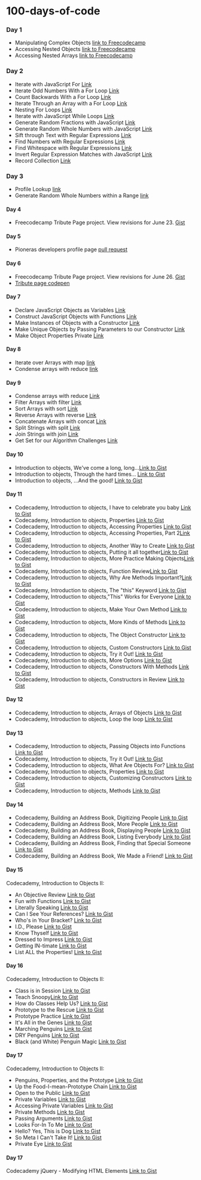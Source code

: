 # 100-days-of-code

### Day 1
- Manipulating Complex Objects [link to Freecodecamp](https://www.freecodecamp.com/challenges/Manipulating%20Complex%20Objects?solution=%0Avar%20myMusic%20%3D%20%5B%0A%20%20%7B%0A%20%20%20%20%22artist%22%3A%20%22Billy%20Joel%22%2C%0A%20%20%20%20%22title%22%3A%20%22Piano%20Man%22%2C%0A%20%20%20%20%22release_year%22%3A%201973%2C%0A%20%20%20%20%22formats%22%3A%20%5B%20%0A%20%20%20%20%20%20%22CS%22%2C%20%0A%20%20%20%20%20%20%228T%22%2C%20%0A%20%20%20%20%20%20%22LP%22%20%5D%2C%0A%20%20%20%20%22gold%22%3A%20true%0A%20%20%7D%2C%0A%20%20%0A%20%7B%0A%20%20%20%20%22artist%22%3A%20%22coldplay%22%2C%0A%20%20%20%20%22title%22%3A%20%22viva%20la%20vida%22%2C%0A%20%20%20%20%22release_year%22%3A%202009%2C%0A%20%20%20%20%22formats%22%3A%20%5B%0A%20%20%20%20%20%20%22cd%22%2C%0A%20%20%20%20%20%20%22dvd%22%2C%0A%20%20%20%20%20%20%22lp%22%0A%20%20%20%20%5D%0A%20%20%7D%0A%20%20%2F%2F%20Add%20record%20here%0A%5D%3B%0A%0A)
- Accessing Nested Objects [link to Freecodecamp](https://www.freecodecamp.com/challenges/Accessing%20Nested%20Objects?solution=%0A%2F%2F%20Setup%0Avar%20myStorage%20%3D%20%7B%0A%20%20%22car%22%3A%20%7B%0A%20%20%20%20%22inside%22%3A%20%7B%0A%20%20%20%20%20%20%22glove%20box%22%3A%20%22maps%22%2C%0A%20%20%20%20%20%20%22passenger%20seat%22%3A%20%22crumbs%22%0A%20%20%20%20%20%7D%2C%0A%20%20%20%20%22outside%22%3A%20%7B%0A%20%20%20%20%20%20%22trunk%22%3A%20%22jack%22%0A%20%20%20%20%7D%0A%20%20%7D%0A%7D%3B%0A%0A%2F%2F%20Only%20change%20code%20below%20this%20line%0A%0Avar%20gloveBoxContents%20%3D%20myStorage.car.inside%5B%22glove%20box%22%5D%3B%20%2F%2F%20Change%20this%20line%0A%0A)
- Accessing Nested Arrays [link to Freecodecamp](https://www.freecodecamp.com/challenges/Accessing%20Nested%20Arrays?solution=%0A%2F%2F%20Setup%0Avar%20myPlants%20%3D%20%5B%0A%20%20%7B%20%0A%20%20%20%20type%3A%20%22flowers%22%2C%0A%20%20%20%20list%3A%20%5B%0A%20%20%20%20%20%20%22rose%22%2C%0A%20%20%20%20%20%20%22tulip%22%2C%0A%20%20%20%20%20%20%22dandelion%22%0A%20%20%20%20%5D%0A%20%20%7D%2C%0A%20%20%7B%0A%20%20%20%20type%3A%20%22trees%22%2C%0A%20%20%20%20list%3A%20%5B%0A%20%20%20%20%20%20%22fir%22%2C%0A%20%20%20%20%20%20%22pine%22%2C%0A%20%20%20%20%20%20%22birch%22%0A%20%20%20%20%5D%0A%20%20%7D%20%20%0A%5D%3B%0A%0A%2F%2F%20Only%20change%20code%20below%20this%20line%0A%0Avar%20secondTree%20%3D%20myPlants%5B1%5D.list%5B1%5D%3B%20%2F%2F%20Change%20this%20line%0A%0A)

### Day 2
- Iterate with JavaScript For [Link](https://www.freecodecamp.com/challenges/Iterate%20with%20JavaScript%20For%20Loops?solution=%0A%2F%2F%20Example%0Avar%20ourArray%20%3D%20%5B%5D%3B%0A%0Afor%20(var%20i%20%3D%200%3B%20i%20%3C%205%3B%20i%2B%2B)%20%7B%0A%20%20ourArray.push(i)%3B%0A%7D%0A%0A%2F%2F%20Setup%0Avar%20myArray%20%3D%20%5B%5D%3B%0A%0Afor%20(var%20i%20%3D%201%3B%20i%20%3C%206%3B%20i%2B%2B)%20%7B%0A%20%20myArray.push(i)%3B%0A%7D%0A%2F%2F%20Only%20change%20code%20below%20this%20line.%0A%0A%0A)
- Iterate Odd Numbers With a For Loop	[Link](https://www.freecodecamp.com/challenges/Iterate%20Odd%20Numbers%20With%20a%20For%20Loop?solution=%0A%2F%2F%20Example%0Avar%20ourArray%20%3D%20%5B%5D%3B%0A%0Afor%20(var%20i%20%3D%200%3B%20i%20%3C%2010%3B%20i%20%2B%3D%202)%20%7B%0A%20%20ourArray.push(i)%3B%0A%7D%0A%0A%2F%2F%20Setup%0Avar%20myArray%20%3D%20%5B%5D%3B%0A%20%20for%20(var%20i%20%3D%201%3B%20i%20%3C10%3B%20i%2B%3D2)%7B%0A%20%20%20%20myArray.push(i)%3B%0A%20%20%7D%0A%2F%2F%20Only%20change%20code%20below%20this%20line.%0A%0A%0A)
- Count Backwards With a For Loop	[Link](https://www.freecodecamp.com/challenges/Count%20Backwards%20With%20a%20For%20Loop?solution=%0A%2F%2F%20Example%0Avar%20ourArray%20%3D%20%5B%5D%3B%0A%0Afor%20(var%20i%20%3D%2010%3B%20i%20%3E%200%3B%20i%20-%3D%202)%20%7B%0A%20%20ourArray.push(i)%3B%0A%7D%0A%0A%2F%2F%20Setup%0Avar%20myArray%20%3D%20%5B%5D%3B%0A%20%20for%20(var%20i%20%3D%209%3B%20i%20%3E%200%3B%20i%20-%3D%202)%7B%0A%20%20%20%20myArray.push(i)%3B%0A%20%20%7D%0A%2F%2F%20Only%20change%20code%20below%20this%20line.%0A%0A)
- Iterate Through an Array with a For Loop	[Link](https://www.freecodecamp.com/challenges/Iterate%20Through%20an%20Array%20with%20a%20For%20Loop?solution=%0A%2F%2F%20Example%0Avar%20ourArr%20%3D%20%5B%209%2C%2010%2C%2011%2C%2012%5D%3B%0Avar%20ourTotal%20%3D%200%3B%0A%0Afor%20(var%20i%20%3D%200%3B%20i%20%3C%20ourArr.length%3B%20i%2B%2B)%20%7B%0A%20%20ourTotal%20%2B%3D%20ourArr%5Bi%5D%3B%0A%7D%0A%0A%2F%2F%20Setup%0Avar%20myArr%20%3D%20%5B%202%2C%203%2C%204%2C%205%2C%206%5D%3B%0Avar%20total%20%3D%200%3B%0Afor%20(var%20i%20%3D%200%3B%20i%20%3C%20myArr.length%3B%20i%2B%2B)%7B%0A%20%20total%20%2B%3D%20myArr%5Bi%5D%3B%0A%7D%0A%2F%2F%20Only%20change%20code%20below%20this%20line%0A%0A%0A)
- Nesting For Loops	[Link](https://www.freecodecamp.com/challenges/Nesting%20For%20Loops?solution=%0Afunction%20multiplyAll(arr)%20%7B%0A%20%20var%20product%20%3D%201%3B%0A%20%20%2F%2F%20Only%20change%20code%20below%20this%20line%0A%20%20for%20(var%20i%20%3D%200%3B%20i%20%3C%20arr.length%3B%20i%2B%2B)%7B%0A%20%20%20%20%20%20for%20(var%20j%20%3D%200%3B%20j%20%3C%20arr%5Bi%5D.length%3B%20j%2B%2B)%20%7B%0A%20%20%20%20%20%20%20%20console.log(arr%5Bi%5D%5Bj%5D)%3B%0A%20%20%20%20%20%20%20%20product%20%3D%20product%20*%20arr%5Bi%5D%5Bj%5D%3B%0A%20%20%20%20%20%20%7D%0A%20%20%7D%0A%20%20%2F%2F%20Only%20change%20code%20above%20this%20line%0A%20%20return%20product%3B%0A%7D%0A%0A%2F%2F%20Modify%20values%20below%20to%20test%20your%20code%0AmultiplyAll(%5B%5B1%2C2%5D%2C%5B3%2C4%5D%2C%5B5%2C6%2C7%5D%5D)%3B%0A%0A)
- Iterate with JavaScript While Loops	[Link](https://www.freecodecamp.com/challenges/Iterate%20with%20JavaScript%20While%20Loops?solution=%0A%2F%2F%20Setup%0Avar%20myArray%20%3D%20%5B%5D%3B%0Avar%20i%20%3D%200%3B%0Awhile(%20i%20%3C%205)%20%7B%0A%20%20myArray.push(i)%3B%0A%20%20i%2B%2B%3B%0A%7D%0A%0A%2F%2F%20Only%20change%20code%20below%20this%20line.%0A%0A%0A)
- Generate Random Fractions with JavaScript	[Link](https://www.freecodecamp.com/challenges/Generate%20Random%20Fractions%20with%20JavaScript?solution=%0Afunction%20randomFraction()%20%7B%0A%0A%20%20%2F%2F%20Only%20change%20code%20below%20this%20line.%0A%0A%20%20return%20Math.random()%3B%0A%0A%20%20%2F%2F%20Only%20change%20code%20above%20this%20line.%0A%7D%0A)
- Generate Random Whole Numbers with JavaScript [Link](https://www.freecodecamp.com/challenges/Generate%20Random%20Whole%20Numbers%20with%20JavaScript?solution=%0Avar%20randomNumberBetween0and19%20%3D%20Math.floor(Math.random()%20*%2010)%3B%0A%0Afunction%20randomWholeNum()%20%7B%0A%0A%20%20%2F%2F%20Only%20change%20code%20below%20this%20line.%0A%0A%20%20return%20Math.floor(Math.random())%3B%0A%7D%0A)
- Sift through Text with Regular Expressions [Link](https://www.freecodecamp.com/challenges/Sift%20through%20Text%20with%20Regular%20Expressions?solution=%0A%2F%2F%20Setup%0Avar%20testString%20%3D%20%22Ada%20Lovelace%20and%20Charles%20Babbage%20designed%20the%20first%20computer%20and%20the%20software%20that%20would%20have%20run%20on%20it.%22%3B%0A%0A%2F%2F%20Example%0Avar%20expressionToGetSoftware%20%3D%20%2Fsoftware%2Fgi%3B%0Avar%20softwareCount%20%3D%20testString.match(expressionToGetSoftware).length%3B%0A%20%20%0A%0A%2F%2F%20Only%20change%20code%20below%20this%20line.%0A%0Avar%20expression%20%3D%20%2Fand%2Fgi%3B%20%20%2F%2F%20Change%20this%20Line%0A%0A%2F%2F%20Only%20change%20code%20above%20this%20line%0A%0A%2F%2F%20This%20code%20counts%20the%20matches%20of%20expression%20in%20testString%0Avar%20andCount%20%3D%20testString.match(expression).length%3B%0A%0A)
- Find Numbers with Regular Expressions	[Link](https://www.freecodecamp.com/challenges/Find%20Numbers%20with%20Regular%20Expressions?solution=%0A%2F%2F%20Setup%0Avar%20testString%20%3D%20%22There%20are%203%20cats%20but%204%20dogs.%22%3B%0A%0A%2F%2F%20Only%20change%20code%20below%20this%20line.%0A%0Avar%20expression%20%3D%20%2F%5Cd%2B%2Fg%3B%20%20%2F%2F%20Change%20this%20line%0A%0A%2F%2F%20Only%20change%20code%20above%20this%20line%0A%0A%2F%2F%20This%20code%20counts%20the%20matches%20of%20expression%20in%20testString%0Avar%20digitCount%20%3D%20testString.match(expression).length%3B%0A)
- Find Whitespace with Regular Expressions [Link](https://www.freecodecamp.com/challenges/Find%20Whitespace%20with%20Regular%20Expressions?solution=%0A%2F%2F%20Setup%0Avar%20testString%20%3D%20%22How%20many%20spaces%20are%20there%20in%20this%20sentence%3F%22%3B%0A%0A%2F%2F%20Only%20change%20code%20below%20this%20line.%0A%0Avar%20expression%20%3D%20%2F%5Cs%2B%2Fg%3B%20%20%2F%2F%20Change%20this%20line%0A%0A%2F%2F%20Only%20change%20code%20above%20this%20line%0A%0A%2F%2F%20This%20code%20counts%20the%20matches%20of%20expression%20in%20testString%0Avar%20spaceCount%20%3D%20testString.match(expression).length%3B%0A)
- Invert Regular Expression Matches with JavaScript [Link](https://www.freecodecamp.com/challenges/Invert%20Regular%20Expression%20Matches%20with%20JavaScript?solution=%0A%2F%2F%20Setup%0Avar%20testString%20%3D%20%22How%20many%20non-space%20characters%20are%20there%20in%20this%20sentence%3F%22%3B%0A%0A%2F%2F%20Only%20change%20code%20below%20this%20line.%0A%0Avar%20expression%20%3D%20%2F%5CS%2Fg%3B%20%20%2F%2F%20Change%20this%20line%0A%0A%2F%2F%20Only%20change%20code%20above%20this%20line%0A%0A%2F%2F%20This%20code%20counts%20the%20matches%20of%20expression%20in%20testString%0Avar%20nonSpaceCount%20%3D%20testString.match(expression).length%3B%0A)
- Record Collection [Link](https://www.freecodecamp.com/challenges/Record%20Collection?solution=%0A%2F%2F%20Setup%0Avar%20collection%20%3D%20%7B%0A%20%20%20%20%222548%22%3A%20%7B%0A%20%20%20%20%20%20%22album%22%3A%20%22Slippery%20When%20Wet%22%2C%0A%20%20%20%20%20%20%22artist%22%3A%20%22Bon%20Jovi%22%2C%0A%20%20%20%20%20%20tracks%3A%20%5B%20%0A%20%20%20%20%20%20%20%20%22Let%20It%20Rock%22%2C%20%0A%20%20%20%20%20%20%20%20%22You%20Give%20Love%20a%20Bad%20Name%22%20%0A%20%20%20%20%20%20%5D%0A%20%20%20%20%7D%2C%0A%20%20%20%20%222468%22%3A%20%7B%0A%20%20%20%20%20%20%22album%22%3A%20%221999%22%2C%0A%20%20%20%20%20%20%22artist%22%3A%20%22Prince%22%2C%0A%20%20%20%20%20%20%22tracks%22%3A%20%5B%20%0A%20%20%20%20%20%20%20%20%221999%22%2C%20%0A%20%20%20%20%20%20%20%20%22Little%20Red%20Corvette%22%20%0A%20%20%20%20%20%20%5D%0A%20%20%20%20%7D%2C%0A%20%20%20%20%221245%22%3A%20%7B%0A%20%20%20%20%20%20%22artist%22%3A%20%22Robert%20Palmer%22%2C%0A%20%20%20%20%20%20%22tracks%22%3A%20%5B%20%5D%0A%20%20%20%20%7D%2C%0A%20%20%20%20%225439%22%3A%20%7B%0A%20%20%20%20%20%20%22album%22%3A%20%22ABBA%20Gold%22%0A%20%20%20%20%7D%0A%7D%3B%0A%2F%2F%20Keep%20a%20copy%20of%20the%20collection%20for%20tests%0Avar%20collectionCopy%20%3D%20JSON.parse(JSON.stringify(collection))%3B%0A%0A%2F%2F%20Only%20change%20code%20below%20this%20line%0Afunction%20updateRecords(id%2C%20prop%2C%20value)%20%7B%0A%20%20if%20(collection%5Bid%5D.hasOwnProperty(prop))%20%7B%0A%20%20%20%20%0A%20%20%20%20if%20(value)%20%7B%0A%20%20%20%20%20%20%0A%20%20%20%20%20%20if%20(prop%20%3D%3D%3D%20%22tracks%22)%20%7B%0A%20%20%20%20%20%20%20%20%0A%20%20%20%20%20%20%20%20collection%5Bid%5D%5Bprop%5D.push(value)%3B%0A%20%20%20%20%20%20%20%20%0A%20%20%20%20%20%20%7D%20else%20%7B%0A%20%20%20%20%20%20%20%20%0A%20%20%20%20%20%20%20%20%20collection%5Bid%5D%5Bprop%5D%20%3D%20value%3B%20%0A%20%20%20%20%20%20%20%20%0A%20%20%20%20%20%20%7D%0A%20%20%20%20%20%0A%20%20%20%20%7D%20else%20%7B%0A%20%20%20%20%20%20%0A%20%20%20%20%20%20delete%20collection%5Bid%5D%5Bprop%5D%3B%0A%20%20%20%20%0A%20%20%20%20%7D%0A%20%20%20%20%20%20%0A%20%20%7D%20else%20%7B%0A%20%20%20%20%0A%20%20%20%20if%20(prop%20%3D%3D%3D%20%22tracks%22)%20%7B%0A%20%20%20%20%20%20%0A%20%20%20%20%20%20collection%5Bid%5D%5Bprop%5D%20%3D%20%5Bvalue%5D%3B%0A%20%20%20%20%20%20%0A%20%20%20%20%7D%20else%20%7B%0A%20%20%20%20%20%20%0A%20%20%20%20%20%20%20collection%5Bid%5D%5Bprop%5D%20%3D%20value%3B%0A%20%20%20%20%20%20%0A%20%20%20%20%7D%0A%20%20%20%20%0A%20%20%7D%0A%0A%20%20return%20collection%3B%0A%7D%0A%0A%2F%2F%20Alter%20values%20below%20to%20test%20your%20code%0AupdateRecords(1245%2C%20%22tracks%22%2C%20%22Addicted%20to%20Love%22)%3B%0A%0A)
 
### Day 3
- Profile Lookup [link](https://www.freecodecamp.com/challenges/Profile%20Lookup?solution=%0A%2F%2FSetup%0Avar%20contacts%20%3D%20%5B%0A%20%20%20%20%7B%0A%20%20%20%20%20%20%20%20%22firstName%22%3A%20%22Akira%22%2C%0A%20%20%20%20%20%20%20%20%22lastName%22%3A%20%22Laine%22%2C%0A%20%20%20%20%20%20%20%20%22number%22%3A%20%220543236543%22%2C%0A%20%20%20%20%20%20%20%20%22likes%22%3A%20%5B%22Pizza%22%2C%20%22Coding%22%2C%20%22Brownie%20Points%22%5D%0A%20%20%20%20%7D%2C%0A%20%20%20%20%7B%0A%20%20%20%20%20%20%20%20%22firstName%22%3A%20%22Harry%22%2C%0A%20%20%20%20%20%20%20%20%22lastName%22%3A%20%22Potter%22%2C%0A%20%20%20%20%20%20%20%20%22number%22%3A%20%220994372684%22%2C%0A%20%20%20%20%20%20%20%20%22likes%22%3A%20%5B%22Hogwarts%22%2C%20%22Magic%22%2C%20%22Hagrid%22%5D%0A%20%20%20%20%7D%2C%0A%20%20%20%20%7B%0A%20%20%20%20%20%20%20%20%22firstName%22%3A%20%22Sherlock%22%2C%0A%20%20%20%20%20%20%20%20%22lastName%22%3A%20%22Holmes%22%2C%0A%20%20%20%20%20%20%20%20%22number%22%3A%20%220487345643%22%2C%0A%20%20%20%20%20%20%20%20%22likes%22%3A%20%5B%22Intriguing%20Cases%22%2C%20%22Violin%22%5D%0A%20%20%20%20%7D%2C%0A%20%20%20%20%7B%0A%20%20%20%20%20%20%20%20%22firstName%22%3A%20%22Kristian%22%2C%0A%20%20%20%20%20%20%20%20%22lastName%22%3A%20%22Vos%22%2C%0A%20%20%20%20%20%20%20%20%22number%22%3A%20%22unknown%22%2C%0A%20%20%20%20%20%20%20%20%22likes%22%3A%20%5B%22Javascript%22%2C%20%22Gaming%22%2C%20%22Foxes%22%5D%0A%20%20%20%20%7D%0A%5D%3B%0A%0A%0Afunction%20lookUpProfile(firstName%2C%20prop)%7B%0A%2F%2F%20Only%20change%20code%20below%20this%20line%0A%20%20for%20(var%20i%20%3D%200%3B%20i%20%3C%20contacts.length%3B%20i%2B%2B)%20%7B%0A%20%20%20%20%0A%20%20%20%20if%20(contacts%5Bi%5D.firstName%20%3D%3D%3D%20firstName)%20%7B%0A%20%20%20%20%20%20if%20(contacts%5Bi%5D.hasOwnProperty(prop))%20%7B%0A%20%20%20%20%20%20%20%20return%20contacts%5Bi%5D%5Bprop%5D%3B%0A%20%20%20%20%20%20%7D%20else%20%7B%0A%20%20%20%20%20%20%20%20return%20%22No%20such%20property%22%3B%0A%20%20%20%20%20%20%7D%0A%20%20%20%20%7D%0A%0A%20%20%7D%0A%20%20%0A%20%20return%20%22No%20such%20contact%22%3B%0A%2F%2F%20Only%20change%20code%20above%20this%20line%0A%7D%0A%0A%2F%2F%20Change%20these%20values%20to%20test%20your%20function%0AlookUpProfile(%22Akira%22%2C%20%22address%22)%3B%0A)
- Generate Random Whole Numbers within a Range [link](https://www.freecodecamp.com/challenges/Generate%20Random%20Whole%20Numbers%20within%20a%20Range?solution=%0A%2F%2F%20Example%0Afunction%20ourFunction(ourMin%2C%20ourMax)%20%7B%0A%0A%20%20return%20Math.floor(Math.random()%20*%20(ourMax%20-%20ourMin%20%2B%201))%20%2B%20ourMin%3B%0A%7D%0A%0AourFunction(1%2C%209)%3B%0A%0A%2F%2F%20Only%20change%20code%20below%20this%20line.%0A%0Afunction%20randomRange(myMin%2C%20myMax)%20%7B%0A%0A%20%20return%20Math.floor(Math.random()%20*%20(myMax%20-%20myMin%20%2B%201))%20%2B%20myMin%3B%20%2F%2F%20Change%20this%20line%0A%0A%7D%0A%0A%2F%2F%20Change%20these%20values%20to%20test%20your%20function%0Avar%20myRandom%20%3D%20randomRange(5%2C%2015)%3B%0A)

#### Day 4
- Freecodecamp Tribute Page project. View revisions for June 23. [Gist](https://gist.github.com/angelitaooo/cf789687f02a1d59361c21d4805876c8/revisions)

#### Day 5
- Pioneras developers profile page [pull request](https://github.com/NavePionera/navepionera.github.io/pull/1)

#### Day 6
- Freecodecamp Tribute Page project. View revisions for June 26.
[Gist](https://gist.github.com/angelitaooo/cf789687f02a1d59361c21d4805876c8/revisions)
- [Tribute page codepen](http://codepen.io/angelitaooo/pen/KMawOm)

#### Day 7
- Declare JavaScript Objects as Variables	[Link](https://www.freecodecamp.com/challenges/Declare%20JavaScript%20Objects%20as%20Variables?solution=%0Avar%20car%20%3D%20%7B%0A%20%20%22wheels%22%3A4%2C%0A%20%20%22engines%22%3A1%2C%0A%20%20%22seats%22%3A5%0A%7D%3B%0A%0Avar%20motorBike%20%3D%20%7B%0A%20%20%22wheels%22%3A2%2C%0A%20%20%22engines%22%3A1%2C%0A%20%20%22seats%22%3A1%0A%20%20%2F%2F%20Only%20change%20code%20below%20this%20line.%0A%7D%3B%0A)
- Construct JavaScript Objects with Functions	[Link](https://www.freecodecamp.com/challenges/Construct%20JavaScript%20Objects%20with%20Functions?solution=%0Avar%20Car%20%3D%20function()%20%7B%0A%20%20this.wheels%20%3D%204%3B%0A%20%20this.engines%20%3D%201%3B%0A%20%20this.seats%20%3D%201%3B%0A%7D%3B%0A%0A%0A%2F%2F%20Only%20change%20code%20below%20this%20line.%0A%0Avar%20MotorBike%20%3D%20function()%20%7B%0A%20%20this.wheels%20%3D%202%3B%0A%20%20this.engines%20%3D%201%3B%0A%20%20this.seats%20%3D%201%3B%0A%7D%3B%0A)	
- Make Instances of Objects with a Constructor	[Link](https://www.freecodecamp.com/challenges/Make%20Instances%20of%20Objects%20with%20a%20Constructor%20Function?solution=%0Avar%20Car%20%3D%20function()%20%7B%0A%20%20this.wheels%20%3D%204%3B%0A%20%20this.engines%20%3D%201%3B%0A%20%20this.seats%20%3D%201%3B%0A%7D%3B%0A%0A%2F%2F%20Only%20change%20code%20below%20this%20line.%0A%0Avar%20myCar%20%3D%20new%20Car()%3B%0AmyCar.nickname%20%3D%20%22carlos%22%3B%0A)
- Make Unique Objects by Passing Parameters to our Constructor [Link](https://www.freecodecamp.com/challenges/Make%20Unique%20Objects%20by%20Passing%20Parameters%20to%20our%20Constructor?solution=%0Avar%20Car%20%3D%20function(wheels%2C%20seats%2C%20engines)%20%7B%0A%20%20%2F%2FChange%20this%20constructor%0A%20%20this.wheels%20%3D%20wheels%3B%0A%20%20this.seats%20%3D%20seats%3B%0A%20%20this.engines%20%3D%20engines%3B%0A%7D%3B%0A%0A%2F%2FTry%20it%20out%20here%0Avar%20myCar%20%3D%20new%20Car(4%2C%204%2C%202)%3B%0A)	
- Make Object Properties Private	[Link](https://www.freecodecamp.com/challenges/Make%20Object%20Properties%20Private?solution=%0Avar%20Car%20%3D%20function()%20%7B%0A%20%20%2F%2F%20this%20is%20a%20private%20variable%0A%20%20var%20speed%20%3D%2010%3B%0A%0A%20%20%2F%2F%20these%20are%20public%20methods%0A%20%20this.accelerate%20%3D%20function(change)%20%7B%0A%20%20%20%20speed%20%2B%3D%20change%3B%0A%20%20%7D%3B%0A%0A%20%20this.decelerate%20%3D%20function()%20%7B%0A%20%20%20%20speed%20-%3D%205%3B%0A%20%20%7D%3B%0A%0A%20%20this.getSpeed%20%3D%20function()%20%7B%0A%20%20%20%20return%20speed%3B%0A%20%20%7D%3B%0A%7D%3B%0A%0Avar%20Bike%20%3D%20function()%20%7B%0A%0A%20%20var%20gear%20%3D%203%3B%0A%20%20%0A%20%20this.setGear%20%3D%20function(val)%7B%0A%20%20%20%20gear%20%3D%20val%3B%0A%20%20%7D%3B%0A%20%20%0A%20%20this.getGear%20%3D%20function()%20%7B%0A%20%20%20%20return%20gear%3B%0A%20%20%7D%3B%0A%20%20%2F%2F%20Only%20change%20code%20below%20this%20line.%0A%0A%7D%3B%0A%0Avar%20myCar%20%3D%20new%20Car()%3B%0A%0Avar%20myBike%20%3D%20new%20Bike()%3B%0A%0A)

#### Day 8
- Iterate over Arrays with map [link](https://www.freecodecamp.com/challenges/Iterate%20over%20Arrays%20with%20map?solution=%0Avar%20oldArray%20%3D%20%5B1%2C2%2C3%2C4%2C5%5D%3B%0A%0A%2F%2F%20Only%20change%20code%20below%20this%20line.%0A%0Avar%20newArray%20%3D%20oldArray.map(function(val)%20%7B%0A%20%20%20return%20val%20%2B%203%3B%20%20%20%20%20%20%20%20%20%20%20%20%20%20%20%20%20%20%20%20%20%20%20%20%20%20%20%0A%20%7D)%3B%0A)
- Condense arrays with reduce [link](https://www.freecodecamp.com/challenges/Condense%20arrays%20with%20reduce?solution=%0Avar%20array%20%3D%20%5B4%2C5%2C6%2C7%2C8%5D%3B%0Avar%20singleVal%20%3D%200%3B%0A%0A%2F%2F%20Only%20change%20code%20below%20this%20line.%0A%0AsingleVal%20%3D%20array.reduce(function(previousVal%2C%20currentVal)%20%7B%0A%20%20return%20previousVal%20%2B%20currentVal%3B%0A%7D%2C%200)%3B%0A)

#### Day 9
- Condense arrays with reduce	 [Link](https://www.freecodecamp.com/challenges/Condense%20arrays%20with%20reduce?solution=%0Avar%20array%20%3D%20%5B4%2C5%2C6%2C7%2C8%5D%3B%0Avar%20singleVal%20%3D%200%3B%0A%0A%2F%2F%20Only%20change%20code%20below%20this%20line.%0A%0AsingleVal%20%3D%20array.reduce(function(previousVal%2C%20currentVal)%20%7B%0A%20%20return%20previousVal%20%2B%20currentVal%3B%0A%7D%2C%200)%3B%0A)
- Filter Arrays with filter	[Link](https://www.freecodecamp.com/challenges/Filter%20Arrays%20with%20filter?solution=%0Avar%20oldArray%20%3D%20%5B1%2C2%2C3%2C4%2C5%2C6%2C7%2C8%2C9%2C10%5D%3B%0A%0A%2F%2F%20Only%20change%20code%20below%20this%20line.%0A%0Avar%20newArray%20%3D%20oldArray.filter(function(val)%20%7B%0A%20%20return%20val%20%3C%206%3B%0A%7D)%3B%0A)
- Sort Arrays with sort	[Link](https://www.freecodecamp.com/challenges/Sort%20Arrays%20with%20sort?solution=%0Avar%20array%20%3D%20%5B1%2C%2012%2C%2021%2C%202%5D%3B%0A%0A%2F%2F%20Only%20change%20code%20below%20this%20line.%0A%0Aarray.sort(function(a%2C%20b)%20%7B%0A%20%20return%20b%20-%20a%3B%20%20%20%20%20%20%20%20%20%20%0A%7D)%3B%0A)
- Reverse Arrays with reverse [Link](https://www.freecodecamp.com/challenges/Reverse%20Arrays%20with%20reverse?solution=%0Avar%20array%20%3D%20%5B1%2C2%2C3%2C4%2C5%2C6%2C7%5D%3B%0Avar%20newArray%20%3D%20%5B%5D%3B%0A%0A%2F%2F%20Only%20change%20code%20below%20this%20line.%0A%0AnewArray%20%3D%20array.reverse()%3B%0A)
- Concatenate Arrays with concat	[Link](https://www.freecodecamp.com/challenges/Concatenate%20Arrays%20with%20concat?solution=%0Avar%20oldArray%20%3D%20%5B1%2C2%2C3%5D%3B%0Avar%20newArray%20%3D%20%5B%5D%3B%0A%0Avar%20concatMe%20%3D%20%5B4%2C5%2C6%5D%3B%0A%0A%2F%2F%20Only%20change%20code%20below%20this%20line.%0A%0AnewArray%20%3D%20oldArray.concat(concatMe)%3B%0A)
- Split Strings with split	[Link](https://www.freecodecamp.com/challenges/Split%20Strings%20with%20split?solution=%0Avar%20string%20%3D%20%22Split%20me%20into%20an%20array%22%3B%0Avar%20array%20%3D%20%5B%5D%3B%0A%0A%2F%2F%20Only%20change%20code%20below%20this%20line.%0A%0Aarray%20%3D%20string.split(%27%20%27)%3B%0A)
- Join Strings with join	[Link](https://www.freecodecamp.com/challenges/Join%20Strings%20with%20join?solution=%0Avar%20joinMe%20%3D%20%5B%22Split%22%2C%22me%22%2C%22into%22%2C%22an%22%2C%22array%22%5D%3B%0Avar%20joinedString%20%3D%20%27%27%3B%0A%0A%2F%2F%20Only%20change%20code%20below%20this%20line.%0A%0AjoinedString%20%3D%20joinMe.join(%22%20%22)%3B%0A)
- Get Set for our Algorithm Challenges [Link](https://www.freecodecamp.com/challenges/Get%20Set%20for%20our%20Algorithm%20Challenges)

#### Day 10
- Introduction to objects, We've come a long, long...[Link to Gist](https://gist.github.com/23eb9587126cc44e61b5a1b9db29ce20)
- Introduction to objects, Through the hard times... [Link to Gist](https://gist.github.com/aa30cd1ded3b6590a4ffb8027f813456)
- Introduction to objects, ...And the good! [Link to Gist](https://gist.github.com/5a7abe5aad3d3e7ccf7772b6202e65c0)

#### Day 11
- Codecademy, Introduction to objects, I have to celebrate you baby [Link to Gist](https://gist.github.com/71a1271576a60eccb8705e8343275951)
-  Codecademy, Introduction to objects, Properties [Link to Gist](https://gist.github.com/1c71da9d6532ae46615fa4945399376d)
-  Codecademy, Introduction to objects, Accessing Properties [Link to Gist](https://gist.github.com/738082f5793be63dd363da8b7ade94ae)
-  Codecademy, Introduction to objects, Accessing Properties, Part 2[Link to Gist](https://gist.github.com/d5260c51fb2ad4b984a5a05198dc27b9)
-  Codecademy, Introduction to objects, Another Way to Create [Link to Gist](https://gist.github.com/d6dfe94d4d0cf7ff05170b667b121b2e)
-  Codecademy, Introduction to objects, Putting it all together[Link to Gist](https://gist.github.com/ad44982713b7ce581b679580f8abed00)
-  Codecademy, Introduction to objects, More Practice Making Objects[Link to Gist](https://gist.github.com/5835b85bddf6db2f93201d87c7c75684)
-  Codecademy, Introduction to objects, Function Review[Link to Gist](https://gist.github.com/1330040b78886dc3b41ece77ccc783c3)
- Codecademy, Introduction to objects, Why Are Methods Important?[Link to Gist](https://gist.github.com/a974f87b119bd4083cd72284b91112a7)
- Codecademy, Introduction to objects, The "this" Keyword [Link to Gist](https://gist.github.com/49213cd7978c4917b369ea6989b940c3)
- Codecademy, Introduction to objects,"This" Works for Everyone
 [Link to Gist](https://gist.github.com/fd29810212076eef8b5cb1e9f85de5f9)
- Codecademy, Introduction to objects, Make Your Own Method [Link to Gist](https://gist.github.com/d359e223c38ab1882a038ff209da15f3)
- Codecademy, Introduction to objects, More Kinds of Methods [Link to Gist](https://gist.github.com/9d4d4bd31d951091a4ff3eaf37a7eb87)
- Codecademy, Introduction to objects, The Object Constructor
 [Link to Gist](https://gist.github.com/3b4b68115bc47008be48ac8c96770f87)
- Codecademy, Introduction to objects, Custom Constructors [Link to Gist](https://gist.github.com/ff6e6f7bd1dc87f8eabea25278810ab3)
- Codecademy, Introduction to objects, Try it Out! [Link to Gist](https://gist.github.com/2bd8e9d60ebff590e243ce6e48f05646)
- Codecademy, Introduction to objects, More Options [Link to Gist](https://gist.github.com/a029a43c9ae570355d07d9a03dda04b5)
- Codecademy, Introduction to objects, Constructors With Methods [Link to Gist](https://gist.github.com/e5ef1ad2fc99e5929753266851e54695)
- Codecademy, Introduction to objects, Constructors in Review [Link to Gist](https://gist.github.com/1485dccb775d7c5967105d9de52d8e98)

#### Day 12
- Codecademy, Introduction to objects, Arrays of Objects [Link to Gist](https://gist.github.com/321c5e9a67dc9cd493458296a9816b4c)
- Codecademy, Introduction to objects, Loop the loop [Link to Gist](https://gist.github.com/229d46127da3d815cea9baf270322c0a)

#### Day 13
- Codecademy, Introduction to objects, Passing Objects into Functions
 [Link to Gist](https://gist.github.com/a3cfa90aa425dcbdc805e70f9e21886f)
- Codecademy, Introduction to objects, Try it Out! [Link to Gist](https://gist.github.com/37a45ddb179abc59867302efc80ac8c8)
- Codecademy, Introduction to objects, What Are Objects For? [Link to Gist](https://gist.github.com/08b2dba9b55d57265048a23809953882)
- Codecademy, Introduction to objects, Properties
 [Link to Gist](https://gist.github.com/144d09dcfee8b3c03e6bc99d5cabafcc)
- Codecademy, Introduction to objects, Customizing Constructors [Link to Gist](https://gist.github.com/95b30c2f3e9ce25e424ea172b5d7a975)
- Codecademy, Introduction to objects, Methods [Link to Gist](https://gist.github.com/0e669d3215b776f4edce2ca43c6bbc1b)

#### Day 14
- Codecademy, Building an Address Book, Digitizing People
 [Link to Gist](https://gist.github.com/dcbe2282f27a4f9d7ab57ac03ba84365)
- Codecademy, Building an Address Book, More People
 [Link to Gist](https://gist.github.com/922865d3869b9487ddb78de84c046321)
- Codecademy, Building an Address Book, Displaying People
 [Link to Gist](https://gist.github.com/3830135cea5aa1cf9ecedee6720bf62c)
- Codecademy, Building an Address Book, Listing Everybody
 [Link to Gist](https://gist.github.com/3b5e64585a06120780172b512874e3b0)
- Codecademy, Building an Address Book, Finding that Special Someone
 [Link to Gist](https://gist.github.com/367dd3d050b07127504f367220ca0d97)
- Codecademy, Building an Address Book, We Made a Friend! [Link to Gist](https://gist.github.com/c77a1847d46d1049ff4aef19031e5b0a)

#### Day 15
Codecademy, Introduction to Objects II:
- An Objective Review [Link to Gist](https://gist.github.com/7f43d9493ca6785ec28776e89a4915bb)
- Fun with Functions [Link to Gist](https://gist.github.com/3956cb2576e357889c7d30e533fdcf06)
- Literally Speaking [Link to Gist](https://gist.github.com/23ba0c93227cc7adc8d1d3251b0690e7)
- Can I See Your References? [Link to Gist](https://gist.github.com/8755c2772021e9b92785c557a67b2647)
- Who's in Your Bracket? [Link to Gist](https://gist.github.com/c81b55bda29406600a8a430430fd23e4)
- I.D., Please [Link to Gist](https://gist.github.com/7f158c828500249a43ac2c1871d27328)
- Know Thyself [Link to Gist](https://gist.github.com/8a363e9dd9e44b639976d557f541a418)
- Dressed to Impress [Link to Gist](https://gist.github.com/18fc8c5da2728e3849ea20a3ef4072bd)
- Getting IN-timate [Link to Gist](https://gist.github.com/fcd885f1848152d0761fc1c8c2de0aef)
- List ALL the Properties! [Link to Gist](https://gist.github.com/b6fc8cc6013876fb8e75a8a22b4fd60f)

#### Day 16
Codecademy, Introduction to Objects II:
- Class is in Session [Link to Gist](https://gist.github.com/8e50a9a6b0d00f31e2cf9d5f3a3bbc71)
- Teach Snoopy[Link to Gist](https://gist.github.com/858ef8d26b32c9de4b6a6890354beb67)
- How do Classes Help Us? [Link to Gist](https://gist.github.com/223cceef6c76839a319b53a71b56eaf3)
- Prototype to the Rescue [Link to Gist](https://gist.github.com/d5d64b07b69d0438a020dc22e9c4eb1e)
- Prototype Practice [Link to Gist](https://gist.github.com/cb917fbfe8d3540da177ca8dd992fe1d)
- It's All in the Genes [Link to Gist](https://gist.github.com/aead803fe7051df3094007c7ea5be800)
- Marching Penguins [Link to Gist](https://gist.github.com/e169a759624915675ee7eefdef9ab599)
- DRY Penguins [Link to Gist](https://gist.github.com/2aabcda51ba1c9241c7cf95c96d4bf45)
- Black (and White) Penguin Magic [Link to Gist](https://gist.github.com/b080f5b0a020ea4be10c61465571ff31)

#### Day 17
Codecademy, Introduction to Objects II:
- Penguins, Properties, and the Prototype [Link to Gist](https://gist.github.com/ccd5005a80ec69144db09e4a09f1c58a)
- Up the Food-I-mean-Prototype Chain [Link to Gist](https://gist.github.com/58fd5b2852a42c86bad8f00b7aba4e42)
- Open to the Public [Link to Gist](https://gist.github.com/9500ab5a56af74926ce99d55f1c28f78)
- Private Variables [Link to Gist](https://gist.github.com/2acda2836895f5c3e40b069fd0dd02f8)
- Accessing Private Variables [Link to Gist](https://gist.github.com/73221d2d6861f6b62a4840183d665e51)
- Private Methods [Link to Gist](https://gist.github.com/7e17e8216a71d642b05fbc49128aa395)
- Passing Arguments [Link to Gist](https://gist.github.com/cce18ea59481f4ec1913e2c9c222ab05)
- Looks For-In To Me [Link to Gist](https://gist.github.com/7f55f2d3e5bc004c814dd4915dc92c8e)
- Hello? Yes, This is Dog [Link to Gist](https://gist.github.com/6db4ece95d3e1f2e0179fc36b36b6abd)
- So Meta I Can't Take It! [Link to Gist](https://gist.github.com/6d60522432796df2d5290ec230f354a3)
- Private Eye [Link to Gist](https://gist.github.com/c918a3560975a6ef3e84afc292f282e6)

#### Day 17
Codecademy jQuery - Modifying HTML Elements [Link to Gist](https://gist.github.com/codecademydev/0c72d33e5b1e5daf7a6062cfd64147ca)
